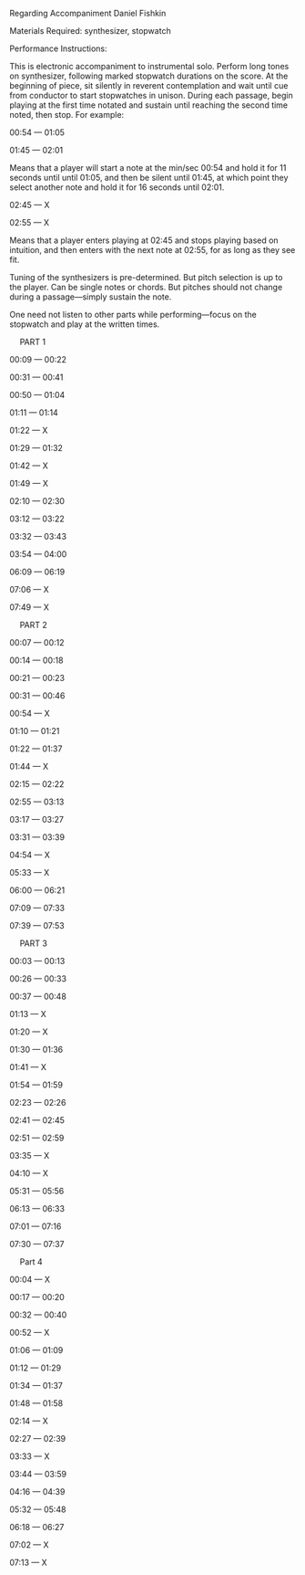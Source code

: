 Regarding Accompaniment
Daniel Fishkin


Materials Required:
synthesizer, stopwatch

Performance Instructions:

This is electronic accompaniment to instrumental solo. Perform long tones on synthesizer, following marked stopwatch durations on the score. At the beginning of piece, sit silently in reverent contemplation and wait until cue from conductor to start stopwatches in unison. During each passage, begin playing at the first time notated and sustain until reaching the second time noted, then stop. For example:

00:54 — 01:05

01:45 — 02:01

Means that a player will start a note at the min/sec 00:54 and hold it for 11 seconds until until 01:05, and then be silent until 01:45, at which point they select another note and hold it for 16 seconds until 02:01.

02:45 — X

02:55 — X 

Means that a player enters playing at 02:45 and stops playing based on intuition, and then enters with the next note at 02:55, for as long as they see fit.


Tuning of the synthesizers is pre-determined. But pitch selection is up to the player. Can be single notes or chords. But pitches should not change during a passage—simply sustain the note.

One need not listen to other parts while performing—focus on the stopwatch and play at the written times.





 
PART 1

00:09 — 00:22

00:31 — 00:41

00:50 — 01:04

01:11 — 01:14

01:22 — X

01:29 — 01:32

01:42 — X

01:49 — X

02:10 — 02:30

03:12 — 03:22

03:32 — 03:43

03:54 — 04:00

06:09 — 06:19

07:06 — X

07:49 — X




 
PART 2 



00:07 — 00:12

00:14 — 00:18

00:21 — 00:23

00:31 — 00:46

00:54 — X

01:10 — 01:21

01:22 — 01:37

01:44 — X

02:15 — 02:22

02:55 — 03:13

03:17 — 03:27

03:31 — 03:39

04:54 — X

05:33 — X

06:00 — 06:21

07:09 — 07:33

07:39 — 07:53




 
PART 3




00:03 — 00:13

00:26 — 00:33

00:37 — 00:48

01:13 — X

01:20 — X

01:30 — 01:36

01:41 — X

01:54 — 01:59

02:23 — 02:26

02:41 — 02:45

02:51 — 02:59

03:35 — X

04:10 — X

05:31 — 05:56

06:13 — 06:33

07:01 — 07:16

07:30 — 07:37




 
Part 4





00:04 — X


00:17 — 00:20

00:32 — 00:40

00:52 — X

01:06 — 01:09

01:12 — 01:29

01:34 — 01:37

01:48 — 01:58

02:14 — X

02:27 — 02:39

03:33 — X

03:44 — 03:59

04:16 — 04:39

05:32 — 05:48

06:18 — 06:27

07:02 — X

07:13 — X



